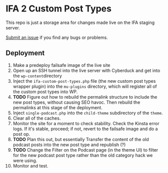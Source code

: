 # IFA 2 Custom Post Types 

This repo is just a storage area for changes made live on the IFA staging server.

[Submit an issue](https://github.com/mgwedd/ifa2-post-types/issues) if you find any bugs or problems. 

## Deployment
1. Make a predeploy failsafe image of the live site
2. Open up an SSH tunnel into the live server with Cyberduck and get into the `wp-content`directory
3. Inject the `ifa-custom-post-types.php` file (the new custom post types wrapper plugin) into the `mu-plugins` directory, which will register all of the custom post types into WP. 
4. **TODO** Figure out how to rebuild the permalink structure to include the new post types, without causing SEO havoc. Then rebuild the permalinks at this stage of the deployment. 
5. Inject `single-podcast.php` into the `child-theme` subdirectory of the `theme`. 
6. Clear all of the caches. 
7. Monitor the site for a moment to check stability. Check the Kinsta error logs. If it's stable, proceed; if not, revert to the failsafe image and do a post op.
8. **TODO** Plan this out, but essentially Transfer the content of the old podcast posts into the new post type and republish (?)
9. **TODO** Change the Filter on the Podcast page (in the theme UI) to filter for the new podcast post type rather than the old category hack we were using. 
10. Monitor and test. 
